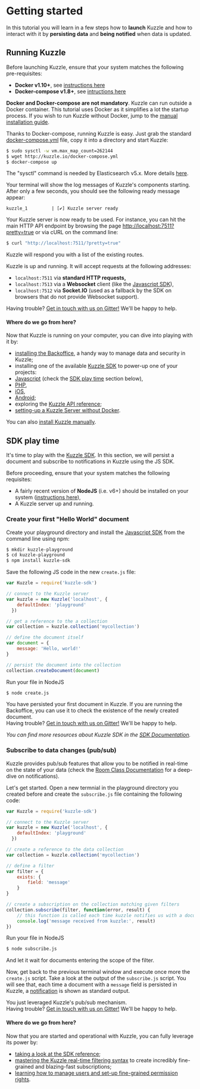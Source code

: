 # Getting started

In this tutorial you will learn in a few steps how to **launch** Kuzzle and how to interact with it by **persisting data** and **being notified** when data is updated.

## Running Kuzzle

Before launching Kuzzle, ensure that your system matches the following pre-requisites:

- **Docker v1.10+**, see [instructions here](https://docs.docker.com/engine/installation/)
- **Docker-compose v1.8+**, see [intructions here](https://docs.docker.com/compose/install/)

<aside class="notice">
<b>Docker and Docker-compose are not mandatory</b>. Kuzzle can run outside a Docker container. This tutorial uses Docker as it simplifies a lot the startup process. If you wish to run Kuzzle without Docker, jump to the <a href="#manual-install">manual installation guide</a>.
</aside>

Thanks to Docker-compose, running Kuzzle is easy. Just grab the standard [docker-compose.yml](http://kuzzle.io/docker-compose.yml) file, copy it into a directory and start Kuzzle:

```bash
$ sudo sysctl -w vm.max_map_count=262144
$ wget http://kuzzle.io/docker-compose.yml
$ docker-compose up
```

<aside class="notice">
The "sysctl" command is needed by Elasticsearch v5.x. More details <a href="https://www.elastic.co/guide/en/elasticsearch/reference/5.x/vm-max-map-count.html">here</a>.
</aside>

Your terminal will show the log messages of Kuzzle's components starting. After only a few seconds, you should see the following ready message appear:

```
kuzzle_1         | [✔] Kuzzle server ready
```

Your Kuzzle server is now ready to be used. For instance, you can hit the main HTTP API endpoint by browsing the page <a href="http://localhost:7511?pretty=true">http://localhost:7511?pretty=true</a> or via cURL on the command line:

```bash
$ curl "http://localhost:7511/?pretty=true"
```

Kuzzle will respond you with a list of the existing routes.

<aside class="success">
Kuzzle is up and running. It will accept requests at the following addresses:
<ul>
  <li><code>localhost:7511</code> via <strong>standard HTTP requests,</strong></li>
  <li><code>localhost:7513</code> via a <strong>Websocket</strong> client (like the <a href="https://github.com/kuzzleio/sdk-javascript">Javascript SDK</a>),</li>
  <li><code>localhost:7512</code> via <strong>Socket.IO</strong> (used as a fallback by the SDK on browsers that do not provide Websocket support).</li>
</ul>
</aside>

<aside class="notice">
Having trouble? <a href="https://gitter.im/kuzzleio/kuzzle">Get in touch with us on Gitter!</a> We'll be happy to help.
</aside>

#### Where do we go from here?
Now that Kuzzle is running on your computer, you can dive into playing with it by:

* <a href="#running-kuzzle-backoffice">installing the Backoffice</a>, a handy way to manage data and security in Kuzzle;
* installing one of the available <a href="/sdk-reference/">Kuzzle SDK</a> to power-up one of your projects:
 * <a href="https://github.com/kuzzleio/sdk-javascript">Javascript</a> (check the <a href="#sdk-play-time">SDK play time</a> section below),
 * <a href="https://github.com/kuzzleio/sdk-php">PHP</a>,
 * <a href="https://github.com/kuzzleio/sdk-ios">iOS</a>,
 * <a href="https://github.com/kuzzleio/sdk-android">Android</a>;
* exploring the <a href="/api-reference/">Kuzzle API reference</a>;
* <a href="#manual-install">setting-up a Kuzzle Server without Docker</a>.

<aside class="notice">
You can also <a href="#installing-kuzzle-manually-on-linux">install Kuzzle manually</a>.
</aside>

## SDK play time

It's time to play with the [Kuzzle SDK](/sdk-reference). In this section, we will persist a document and subscribe to notifications in Kuzzle using the JS SDK.

Before proceeding, ensure that your system matches the following requisites:

* A fairly recent version of **NodeJS** (i.e. v6+) should be installed on your system (<a href="https://nodejs.org/en/download/">instructions here</a>),
* A Kuzzle server up and running.

### Create your first "Hello World" document

Create your playground directory and install the [Javascript SDK](/sdk-reference) from the command line using npm:

```bash
$ mkdir kuzzle-playground
$ cd kuzzle-playground
$ npm install kuzzle-sdk
```

Save the following JS code in the new `create.js` file:

```javascript
var Kuzzle = require('kuzzle-sdk')

// connect to the Kuzzle server
var kuzzle = new Kuzzle('localhost', {
    defaultIndex: 'playground'
  })

// get a reference to the a collection
var collection = kuzzle.collection('mycollection')

// define the document itself
var document = {
    message: 'Hello, world!'
}

// persist the document into the collection
collection.createDocument(document)
```

Run your file in NodeJS

```bash
$ node create.js
```

<aside class="success">
You have persisted your first document in Kuzzle. If you are running the Backoffice, you can use it to check the existence of the newly created document.
</aside>

<aside class="notice">
Having trouble? <a href="https://gitter.im/kuzzleio/kuzzle-bo">Get in touch with us on Gitter!</a> We'll be happy to help.
</aside>

_You can find more resources about Kuzzle SDK in the [SDK Documentation](/sdk-reference)._

### Subscribe to data changes (pub/sub)

Kuzzle provides pub/sub features that allow you to be notified in real-time on the state of your data (check the <a href="/sdk-reference/#room">Room Class Documentation</a> for a deep-dive on notifications).

Let's get started. Open a new termnial in the playground directory you created before and create the `subscribe.js` file containing the following code:

```javascript
var Kuzzle = require('kuzzle-sdk')

// connect to the Kuzzle server
var kuzzle = new Kuzzle('localhost', {
    defaultIndex: 'playground'
  })

// create a reference to the data collection
var collection = kuzzle.collection('mycollection')

// define a filter
var filter = {
    exists: {
        field: 'message'
    }
}

// create a subscription on the collection matching given filters
collection.subscribe(filter, function(error, result) {
    // this function is called each time kuzzle notifies us with a document matching our filters
    console.log('message received from kuzzle:', result)
})
```

Run your file in NodeJS

```bash
$ node subscribe.js
```

And let it wait for documents entering the scope of the filter.

Now, get back to the previous terminal window and execute once more the `create.js` script. Take a look at the output of the `subscribe.js` script. You will see that, each time a document with a `message` field is persisted in Kuzzle, a [notification](#realtime-notifications) is shown as standard output.

<aside class="success">
You just leveraged Kuzzle's pub/sub mechanism.
</aside>

<aside class="notice">
Having trouble? <a href="https://gitter.im/kuzzleio/kuzzle-bo">Get in touch with us on Gitter!</a> We'll be happy to help.
</aside>

#### Where do we go from here?
Now that you are started and operational with Kuzzle, you can fully leverage its power by:

* <a href="/sdk-reference">taking a look at the SDK reference</a>;
* <a href="/real-time-filters">mastering the Kuzzle real-time filtering syntax</a> to create incredibly fine-grained and blazing-fast subscriptions;
* <a href="/guide/#security">learning how to manage users and set-up fine-grained permission rights</a>.
